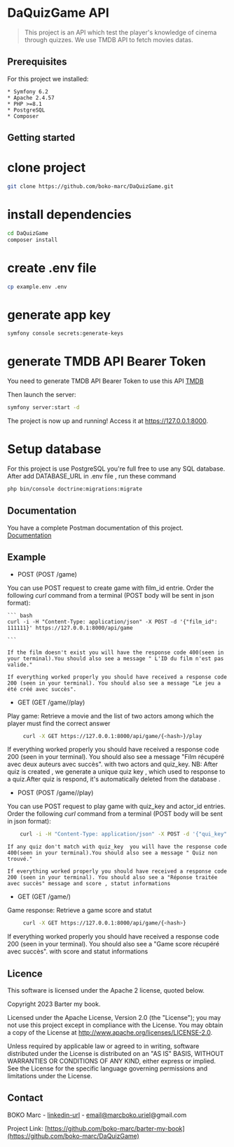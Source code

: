 
# DaQuizGame API 

>  This project is an API which test  the player's knowledge of cinema through quizzes. We use TMDB API to fetch movies datas. 


## Prerequisites

For this project we installed:

	* Symfony 6.2
	* Apache 2.4.57
	* PHP >=8.1
	* PostgreSQL  
	* Composer

## Getting started


# clone project
``` bash
git clone https://github.com/boko-marc/DaQuizGame.git

```
# install dependencies
```bash 
cd DaQuizGame
composer install
```
# create .env file 
``` bash
cp example.env .env
```
# generate app key
 ``` bash
 symfony console secrets:generate-keys

 ```
 # generate TMDB API Bearer Token
You need to generate TMDB API Bearer Token to use this API  [TMDB](https://developer.themoviedb.org/v4/docs/authentication-user) 

Then launch the server:
``` bash
symfony server:start -d  

```

The  project is now up and running! Access it at  https://127.0.0.1:8000.
# Setup database
For this project is use PostgreSQL you're full free to use any SQL database.
After add DATABASE_URL in .env file , run these command

```bash
php bin/console doctrine:migrations:migrate

```

## Documentation
You have a complete Postman documentation of this project.
[Documentation](https://documenter.getpostman.com/view/18525738/2s9YJW4R1p)


## Example

* POST (POST /game)

You can use POST request to create game  with film_id entrie. Order the  following _curl_ command from a terminal (POST  body will be sent in json format):

    ``` bash  
    curl -i -H "Content-Type: application/json" -X POST -d '{"film_id": 111111}' https://127.0.0.1:8000/api/game
   
    ```

    If the film doesn't exist you will have the response code 400(seen in your terminal).You should also see a message " L'ID du film n'est pas valide."

    If everything worked properly you should have received a response code 200 (seen in your terminal). You should also see a message "Le jeu a été créé avec succès". 


* GET (GET /game/<hash>/play)

Play game: Retrieve a movie and the list of two actors among which the player must find the correct answer 

```bash
     curl -X GET https://127.0.0.1:8000/api/game/{<hash>}/play
```     
 If everything worked properly you should have received a response code 200 (seen in your terminal). You should also see a message "Film récupéré avec deux auteurs avec succès". with two actors and quiz_key. 
 NB: After quiz is created , we generate a unique quiz key , which used to response to a quiz.After quiz is respond, it's automatically deleted from the database .

* POST (POST /game/<hash>/play)

You can use POST request to play game  with quiz_key and actor_id entries. Order the  following _curl_ command from a terminal (POST  body will be sent in json format):
 
``` bash
    curl -i -H "Content-Type: application/json" -X POST -d '{"qui_key": "1AZ5", "actor_id" : 1234566}' https://127.0.0.1:8000/api/game/<hash>/play

```
    If any quiz don't match with quiz_key  you will have the response code 400(seen in your terminal).You should also see a message " Quiz non trouvé." 

    If everything worked properly you should have received a response code 200 (seen in your terminal). You should also see a "Réponse traitée avec succès" message and score , statut informations

* GET (GET /game/<hash>)

 Game response: Retrieve a game score and statut 
```bash
     curl -X GET https://127.0.0.1:8000/api/game/{<hash>}
```     
 If everything worked properly you should have received a response code 200 (seen in your terminal). You should also see a "Game score récupéré avec succès". with score and statut informations 


## Licence

This software is licensed under the Apache 2 license, quoted below.

Copyright 2023 Barter my book.

Licensed under the Apache License, Version 2.0 (the "License"); you may not use this project except in compliance with the License. You may obtain a copy of the License at http://www.apache.org/licenses/LICENSE-2.0.

Unless required by applicable law or agreed to in writing, software distributed under the License is distributed on an "AS IS" BASIS, WITHOUT WARRANTIES OR CONDITIONS OF ANY KIND, either express or implied. See the License for the specific language governing permissions and limitations under the License.


<!-- CONTACT -->
## Contact

BOKO Marc - [linkedin-url](https://www.linkedin.com/in/marc-uriel-zinsou-boko/) - email@marcboko.uriel@gmail.com

Project Link: [https://github.com/boko-marc/barter-my-book](https://github.com/boko-marc/DaQuizGame) 